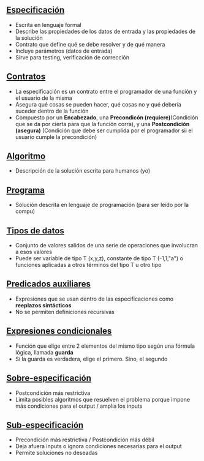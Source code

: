 ## <u>Especificación</u>
* Escrita en lenguaje formal
* Describe las propiedades de los datos de entrada y las propiedades de la solución
* Contrato que define qué se debe resolver y de qué manera
* Incluye parámetros (datos de entrada)
* Sirve para testing, verificación de corrección

## <u>Contratos</u>
* La especificación es un contrato entre el programador de una función y el usuario de la misma
* Asegura qué cosas se pueden hacer, qué cosas no y qué debería suceder dentro de la función
* Compuesto por un **Encabezado**, una **Precondicón (requiere)**(Condición que se da por cierta para que la función corra), y una **Postcondición (asegura)** (Condición que debe ser cumplida por el programador sii el usuario cumple la precondición)
## <u>Algoritmo</u>
* Descripción de la solución escrita para humanos (yo)

## <u>Programa</u>
* Solución descrita en lenguaje de programación (para ser leído por la compu)

## <u>Tipos de datos</u>
* Conjunto de valores salidos de una serie de operaciones que involucran a esos valores
* Puede ser variable de tipo T (x,y,z), constante de tipo T (-1,1,"a") o funciones aplicadas a otros términos del tipo T u otro tipo

## <u>Predicados auxiliares</u>
* Expresiones que se usan dentro de las especificaciones como **reeplazos sintácticos**
* No se permiten definiciones recursivas

## <u>Expresiones condicionales</u>
* Función que elige entre 2 elementos del mismo tipo según una fórmula lógica, llamada **guarda**
* Si la guarda es verdadera, elige el primero. Sino, el segundo

## <u>Sobre-especificación</u>
* Postcondición más restrictiva
* Limita posibles algoritmos que resuelven el problema porque impone más condiciones para el output / amplía los inputs

## <u>Sub-especificación</u>
* Precondición más restrictiva / Postcondición más débil
* Deja afuera inputs o ignora condiciones necesarias para el output
* Permite soluciones no deseadas

